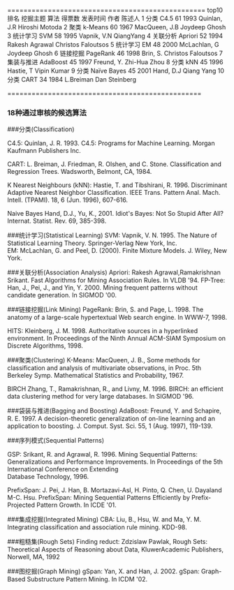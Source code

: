 
=================================================
top10
排名	挖掘主题	算法	得票数	发表时间	作者	陈述人
1	分类	       C4.5	    61		1993		Quinlan, J.R	Hiroshi Motoda
2	聚类	       k-Means  60		1967		MacQueen, J.B	Joydeep Ghosh
3	统计学习	   SVM 	    58		1995		Vapnik, V.N		QiangYang
4	关联分析	   Apriori  52		1994		Rakesh Agrawal 	Christos Faloutsos
5	统计学习	   EM	    48		2000		McLachlan, G	Joydeep Ghosh 
6	链接挖掘	   PageRank	46		1998		Brin, S.		Christos Faloutsos
7	集装与推进	   AdaBoost	45		1997		Freund, Y.		Zhi-Hua Zhou 
8	分类	       kNN	    45		1996		Hastie, T		Vipin Kumar 
9	分类	       Naïve Bayes	45	2001		Hand, D.J		Qiang Yang 
10	分类	       CART	    34	 	1984		L.Breiman		Dan Steinberg 


================================================
### 18种通过审核的候选算法

###分类(Classification) 

C4.5: Quinlan, J. R. 1993. C4.5: Programs for Machine Learning. Morgan Kaufmann Publishers  Inc. 

CART: L. Breiman, J. Friedman, R. Olshen, and C. Stone. Classification and Regression Trees.  Wadsworth, Belmont, CA, 1984. 

K Nearest Neighbours (kNN): Hastie, T. and Tibshirani, R. 1996. Discriminant Adaptive Nearest  Neighbor Classification. 
IEEE Trans. Pattern Anal. Mach. Intell. (TPAMI). 18, 6 (Jun. 1996), 607-616.  

Naive Bayes Hand, D.J., Yu, K., 2001. Idiot's  Bayes: Not So Stupid After All? Internat. Statist. Rev. 69, 385-398. 


###统计学习(Statistical Learning) 
SVM: Vapnik, V. N. 1995. The Nature of Statistical Learning Theory. Springer-Verlag New York,  Inc.  
EM: McLachlan, G. and Peel, D. (2000). Finite Mixture Models. J. Wiley, New York.  


###关联分析(Association Analysis) 
Apriori: Rakesh Agrawal,Ramakrishnan Srikant. Fast Algorithms for Mining Association Rules.  In VLDB '94. 
FP-Tree: Han, J., Pei, J., and Yin, Y. 2000. Mining frequent patterns without candidate generation.  In SIGMOD '00.  


###链接挖掘(Link Mining) 
PageRank: Brin, S. and Page, L. 1998. The anatomy of a large-scale hypertextual Web search  engine. In WWW-7, 1998. 

HITS: Kleinberg, J. M. 1998. Authoritative sources in a hyperlinked environment. In Proceedings  of the Ninth Annual ACM-SIAM 
Symposium on Discrete Algorithms, 1998. 


###聚类(Clustering) 
K-Means: MacQueen, J. B., Some methods for classification and analysis of multivariate  observations, in Proc. 5th Berkeley Symp. 
Mathematical Statistics and Probability, 1967.  

BIRCH Zhang, T., Ramakrishnan, R., and Livny, M. 1996. BIRCH: an efficient data clustering  method for very large databases. In SIGMOD '96. 


###袋装与推进(Bagging and Boosting) 
AdaBoost: Freund, Y. and Schapire, R. E. 1997. A decision-theoretic generalization of on-line  learning and an application to boosting. 
J. Comput. Syst. Sci. 55, 1 (Aug. 1997), 119-139.   


###序列模式(Sequential Patterns) 

GSP: Srikant, R. and Agrawal, R. 1996. Mining Sequential Patterns: Generalizations and  Performance Improvements. In Proceedings of the 
5th International Conference on Extending  
Database Technology, 1996. 

PrefixSpan: J. Pei, J. Han, B. Mortazavi-Asl, H. Pinto, Q. Chen, U. Dayaland M-C. Hsu.  PrefixSpan: Mining Sequential Patterns Efficiently 
by Prefix-Projected Pattern Growth. In ICDE '01. 


###集成挖掘(Integrated Mining) 
CBA: Liu, B., Hsu, W. and Ma, Y. M. Integrating classification and association rule mining. KDD-98. 


###粗糙集(Rough Sets) 
Finding reduct: Zdzislaw Pawlak, Rough Sets: Theoretical Aspects of Reasoning about Data,  KluwerAcademic Publishers, Norwell, MA, 1992 


###图挖掘(Graph Mining) 
gSpan: Yan, X. and Han, J. 2002. gSpan: Graph-Based Substructure Pattern Mining. In ICDM '02.  









